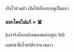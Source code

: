 เก็บไว้ส่วนตัว เปิดให้เผื่ออยากดูเป็นแนว

### **ลอกโดยไม่แก้ = ☠️**

(เอาจริงก็ลงหลังหมดเขตส่งอยู่ละ lol)

เลขหน้าชื่อโจทย์คือจำนวนดาว
